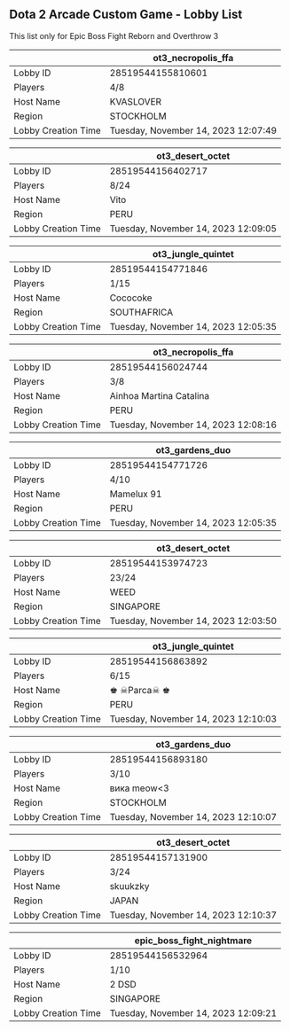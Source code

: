 ## Dota 2 Arcade Custom Game - Lobby List

This list only for Epic Boss Fight Reborn and Overthrow 3

|  | ot3_necropolis_ffa |
| ------ | ------ |
| Lobby ID | 28519544155810601 |
| Players | 4/8 |
| Host Name | KVASLOVER |
| Region | STOCKHOLM |
| Lobby Creation Time | Tuesday, November 14, 2023 12:07:49 |


|  | ot3_desert_octet |
| ------ | ------ |
| Lobby ID | 28519544156402717 |
| Players | 8/24 |
| Host Name | Vito |
| Region | PERU |
| Lobby Creation Time | Tuesday, November 14, 2023 12:09:05 |


|  | ot3_jungle_quintet |
| ------ | ------ |
| Lobby ID | 28519544154771846 |
| Players | 1/15 |
| Host Name | Cococoke |
| Region | SOUTHAFRICA |
| Lobby Creation Time | Tuesday, November 14, 2023 12:05:35 |


|  | ot3_necropolis_ffa |
| ------ | ------ |
| Lobby ID | 28519544156024744 |
| Players | 3/8 |
| Host Name | Ainhoa Martina Catalina |
| Region | PERU |
| Lobby Creation Time | Tuesday, November 14, 2023 12:08:16 |


|  | ot3_gardens_duo |
| ------ | ------ |
| Lobby ID | 28519544154771726 |
| Players | 4/10 |
| Host Name | Mamelux 91 |
| Region | PERU |
| Lobby Creation Time | Tuesday, November 14, 2023 12:05:35 |


|  | ot3_desert_octet |
| ------ | ------ |
| Lobby ID | 28519544153974723 |
| Players | 23/24 |
| Host Name | WEED |
| Region | SINGAPORE |
| Lobby Creation Time | Tuesday, November 14, 2023 12:03:50 |


|  | ot3_jungle_quintet |
| ------ | ------ |
| Lobby ID | 28519544156863892 |
| Players | 6/15 |
| Host Name | ♚ ☠Parca☠ ♚ |
| Region | PERU |
| Lobby Creation Time | Tuesday, November 14, 2023 12:10:03 |


|  | ot3_gardens_duo |
| ------ | ------ |
| Lobby ID | 28519544156893180 |
| Players | 3/10 |
| Host Name | вика meow<3 |
| Region | STOCKHOLM |
| Lobby Creation Time | Tuesday, November 14, 2023 12:10:07 |


|  | ot3_desert_octet |
| ------ | ------ |
| Lobby ID | 28519544157131900 |
| Players | 3/24 |
| Host Name | skuukzky |
| Region | JAPAN |
| Lobby Creation Time | Tuesday, November 14, 2023 12:10:37 |


|  | epic_boss_fight_nightmare |
| ------ | ------ |
| Lobby ID | 28519544156532964 |
| Players | 1/10 |
| Host Name | 2 DSD |
| Region | SINGAPORE |
| Lobby Creation Time | Tuesday, November 14, 2023 12:09:21 |



